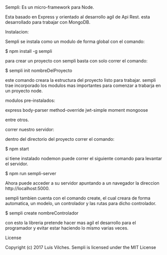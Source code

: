 
Sempli: Es un micro-framework para Node.

Esta basado en Express y orientado al desarrollo agil de Api Rest.
esta desarrollado para trabajar con MongoDB.

Instalacion:

Sempli se instala como un modulo de forma global con el comando:

$ npm install -g sempli


para crear un proyecto con sempli basta con solo correr el comando:

$ sempli init nombreDelProyecto

este comando creara la estructura del proyecto listo para trabajar.
sempli trae incorporado los modulos mas importantes para comenzar a trabarja en un proyecto node.

modulos pre-instalados:

express
body-parser
method-override
jwt-simple
moment
mongoose

entre otros.


correr nuestro servidor:

dentro del directorio del proyecto correr el comando:

$ npm start

si tiene instalado nodemon puede correr el siguiente comando para levantar el servidor.

$ npm run sempli-server

Ahora puede acceder a su servidor apuntando a un navegador la direccion http://localhost:5000.

sempli tambien cuenta con el comando create, el cual creara de forma automatica, un modelo, un controlador y las rutas para dicho controlador.

$ sempli create nombreControlador

con esto la libreria pretende hacer mas agil el desarrollo para el programador y evitar estar haciendo lo mismo varias veces.

License

Copyright (c) 2017 Luis Vilches. Sempli is licensed under the MIT License
